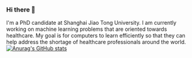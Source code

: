 ### Hi there 👋
I'm a PhD candidate at Shanghai Jiao Tong University. I am currently working on machine learning problems that are oriented towards healthcare. My goal is for computers to learn efficiently so that they can help address the shortage of healthcare professionals around the world.
[![Anurag's GitHub stats](https://github-readme-stats.vercel.app/api?username=JamesQFreeman&theme=radical)](https://github.com/anuraghazra/github-readme-stats)


<!--
**JamesQFreeman/JamesQFreeman** is a ✨ _special_ ✨ repository because its `README.md` (this file) appears on your GitHub profile.

Here are some ideas to get you started:

- 🔭 I’m currently working on ...
- 🌱 I’m currently learning ...
- 👯 I’m looking to collaborate on ...
- 🤔 I’m looking for help with ...
- 💬 Ask me about ...
- 📫 How to reach me: ...
- 😄 Pronouns: ...
- ⚡ Fun fact: ...
-->
